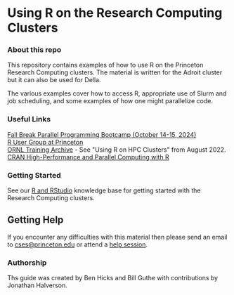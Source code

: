 # Using R on the Research Computing Clusters

### About this repo

This repository contains examples of how to use R on the Princeton Research Computing
clusters. The material is written for the Adroit cluster but it can also be used for Della.

The various examples cover how to access R,
appropriate use of Slurm and job scheduling, and some examples of how
one might parallelize code.

### Useful Links

[Fall Break Parallel Programming Bootcamp (October 14-15, 2024)](https://researchcomputing.princeton.edu/fall-break-2024-bootcamp)  
[R User Group at Princeton](https://ddss.princeton.edu/events-and-workshops)  
[ORNL Training Archive](https://docs.olcf.ornl.gov/training/training_archive.html) - See "Using R on HPC Clusters" from August 2022.  
[CRAN High-Performance and Parallel Computing with R](https://cran.r-project.org/web/views/HighPerformanceComputing.html)  

### Getting Started

See our [R and RStudio](https://researchcomputing.princeton.edu/support/knowledge-base/rrstudio) knowledge base for getting started with the Research Computing clusters.

## Getting Help

If you encounter any difficulties with this material then please send an email to <a href="mailto:cses@princeton.edu">cses@princeton.edu</a> or attend a <a href="https://researchcomputing.princeton.edu/education/help-sessions">help session</a>.

### Authorship

Ths guide was created by Ben Hicks and Bill Guthe with contributions by Jonathan Halverson.
